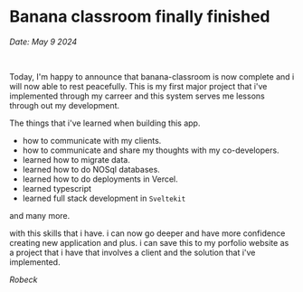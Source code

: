 # Banana classroom finally finished

*Date: May 9 2024*

<br>

Today, I'm happy to announce that banana-classroom is now complete and i will now able to rest peacefully. This is my first major project that i've implemented through my carreer and this system serves me lessons through out my development.

The things that i've learned when building this app.
- how to communicate with my clients.
- how to communicate and share my thoughts with my co-developers.
- learned how to migrate data.
- learned how to do NOSql databases.
- learned how to do deployments in Vercel.
- learned typescript
- learned full stack development in `Sveltekit`

and many more.

with this skills that i have. i can now go deeper and have more confidence creating new application and plus. i can save this to my porfolio website as a project that i have that involves a client and the solution that i've implemented.



*Robeck*

